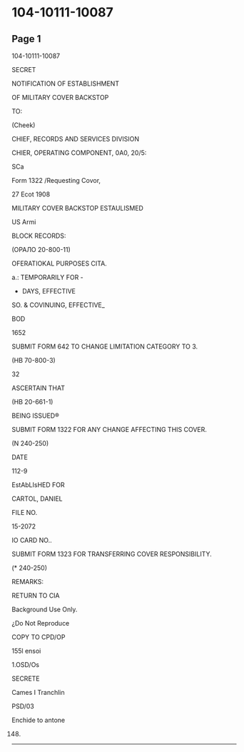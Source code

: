 # 104-10111-10087

## Page 1

104-10111-10087

SECRET

NOTIFICATION OF ESTABLISHMENT

OF MILITARY COVER BACKSTOP

TO:

(Cheek)

CHIEF, RECORDS AND SERVICES DIVISION

CHIER, OPERATING COMPONENT, 0A0, 20/5:

SCa

Form 1322 /Requesting Covor,

27 Ecot 1908

MILITARY COVER BACKSTOP ESTAULISMED

US Armi

BLOCK RECORDS:

(ОРАЛО 20-800-11)

OFERATIOKAL PURPOSES CITA.

a.: TEMPORARILY FOR -

- DAYS, EFFECTIVE

SO. & COVINUING, EFFECTIVE_

BOD

1652

SUBMIT FORM 642 TO CHANGE LIMITATION CATEGORY TO 3.

(HB 70-800-3)

32

ASCERTAIN THAT

(HB 20-661-1)

BEING ISSUED®

SUBMIT FORM 1322 FOR ANY CHANGE AFFECTING THIS COVER.

(N 240-250)

DATE

112-9

EstAbLIsHED FOR

CARTOL, DANIEL

FILE NO.

15-2072

IO CARD NO..

SUBMIT FORM 1323 FOR TRANSFERRING COVER RESPONSIBILITY.

(* 240-250)

REMARKS:

RETURN TO CIA

Background Use Only.

¿Do Not Reproduce

COPY TO CPD/OP

155l ensoi

1.OSD/Os

SECRETE

Cames I Tranchlin

PSD/03

Enchide to antone

148.

---

